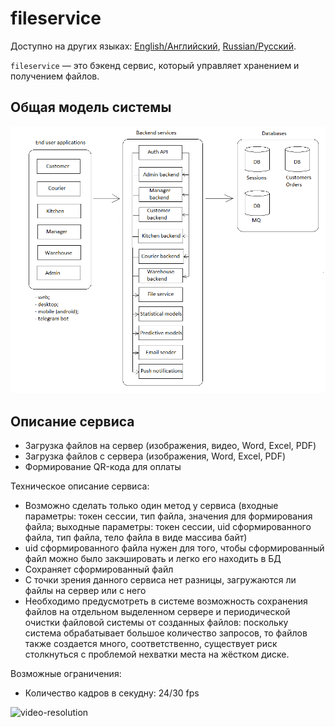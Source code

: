 # fileservice

Доступно на других языках: [English/Английский](fileservice.md), [Russian/Русский](fileservice.ru.md). 

`fileservice` — это бэкенд сервис, который управляет хранением и получением файлов.

## Общая модель системы 

![system_overall](../img/system_overall.png)

## Описание сервиса

- Загрузка файлов на сервер (изображения, видео, Word, Excel, PDF)
- Загрузка файлов с сервера (изображения, Word, Excel, PDF)
- Формирование QR-кода для оплаты

Техническое описание сервиса: 
- Возможно сделать только один метод у сервиса (входные параметры: токен сессии, тип файла, значения для формирования файла; выходные параметры: токен сессии, uid сформированного файла, тип файла, тело файла в виде массива байт)
- uid сформированного файла нужен для того, чтобы сформированный файл можно было закэшировать и легко его находить в БД 
- Сохраняет сформированный файл
- С точки зрения данного сервиса нет разницы, загружаются ли файлы на сервер или с него
- Необходимо предусмотреть в системе возможность сохранения файлов на отдельном выделенном сервере и периодической очистки файловой системы от созданных файлов: поскольку система обрабатывает большое количество запросов, то файлов также создается много, соответственно, существует риск столкнуться с проблемой нехватки места на жёстком диске.

Возможные ограничения: 
- Количество кадров в секудну: 24/30 fps

![video-resolution](https://zidivo.com/wp-content/uploads/2020/09/video-resolution.png)
